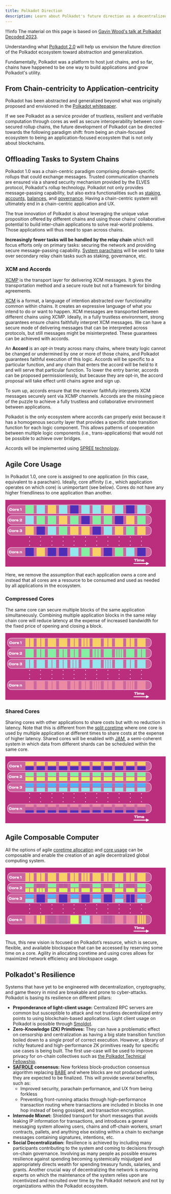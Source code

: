 ```yaml
---
title: Polkadot Direction
description: Learn about Polkadot's future direction as a decentralized, secure, and ubiquitous computing platform for Web3 applications.
---
```


!!!info
    The material on this page is based on [Gavin Wood's talk at Polkadot Decoded 2023](https://www.youtube.com/watch?v=GIB1WeVuJD0).

Understanding what [Polkadot 2.0](./polkadot-v2.md) will help us envision the future direction of the Polkadot ecosystem toward abstraction and generalization.

Fundamentally, Polkadot was a platform to host just chains, and so far, chains have happened to be one way to build applications and grow Polkadot's utility.

## From Chain-centricity to Application-centricity

Polkadot has been abstracted and generalized beyond what was originally proposed and envisioned in the [Polkadot whitepaper](https://polkadot.network/whitepaper/).

If we see Polkadot as a service provider of trustless, resilient and verifiable computation through cores as well as secure interoperability between core-secured rollup chains, the future development of Polkadot can be directed towards the following paradigm shift: from being an chain-focused ecosystem to being an application-focused ecosystem that is not only about blockchains.

## Offloading Tasks to System Chains

Polkadot 1.0 was a chain-centric paradigm comprising domain-specific rollups that could exchange messages. Trusted communication channels are ensured via a shared security mechanism provided by the ELVES protocol, Polkadot's rollup technology. Polkadot not only provides message-passing
capability, but also extra functionalities such as [staking](../learn/learn-staking.md),
[accounts](../learn/learn-accounts.md), [balances](../learn/learn-transactions.md#balance-transfers),
and [governance](../learn/learn-polkadot-opengov.md). Having a chain-centric system will ultimately
end in a chain-centric application and UX.

The true innovation of Polkadot is about leveraging the unique value proposition offered by
different chains and using those chains’ collaborative potential to build inter-chain applications
to solve real-world problems. Those applications will thus need to span across chains.

**Increasingly fewer tasks will be handled by the relay chain** which will focus efforts only on
primary tasks: securing the network and providing secure message-passing capability.
[System parachains](../learn/learn-system-chains.md) will be used to take over secondary relay chain
tasks such as staking, governance, etc.

### XCM and Accords

[XCMP](../learn/learn-xcm.md) is the transport layer for delivering XCM messages. It gives the
transportation method and a secure route but not a framework for binding agreements.

[XCM](../learn/learn-xcm-transport.md) is a format, a language of intention abstracted over
functionality common within chains. It creates an expressive language of what you intend to do or
want to happen. XCM messages are transported between different chains using XCMP. Ideally, in a
fully trustless environment, strong guarantees ensure chains faithfully interpret XCM messages. We
can have a secure mode of delivering messages that can be interpreted across protocols, but still
messages might be misinterpreted. These guarantees can be achieved with accords.

An **Accord** is an _opt-in_ treaty across many chains, where treaty logic cannot be changed or
undermined by one or more of those chains, and Polkadot guarantees faithful execution of this logic.
Accords will be specific to a particular function, and any chain that enters the accord will be held
to it and will serve that particular function. To lower the entry barrier, accords can be proposed
permissionlessly, but because they are opt-in, the accord proposal will take effect until chains
agree and sign up.

To sum up, accords ensure that the receiver faithfully interprets XCM messages securely sent via
XCMP channels. Accords are the missing piece of the puzzle to achieve a fully trustless and
collaborative environment between applications.

Polkadot is the only ecosystem where accords can properly exist because it has a homogenous security
layer that provides a specific state transition function for each logic component. This allows
patterns of cooperation between multiple logic components (i.e., trans-applications) that would not
be possible to achieve over bridges.

Accords will be implemented using [SPREE technology](../learn/learn-spree.md).

## Agile Core Usage

In Polkadot 1.0, one core is assigned to one application (in this case, equivalent to a parachain).
Ideally, core affinity (i.e., which application operates on which core) is unimportant (see below).
Cores do not have any higher friendliness to one application than another.

![core-usage-dumb-noAffinity](../assets/core-usage-dumb-noAffinity.png)

Here, we remove the assumption that each application owns a core and instead that all cores are a
resource to be consumed and used as needed by all applications in the ecosystem.

### Compressed Cores

The same core can secure multiple blocks of the same application simultaneously. Combining multiple
application blocks in the same relay chain core will reduce latency at the expense of increased
bandwidth for the fixed price of opening and closing a block.

![core-usage-agile-compressed](../assets/core-usage-agile-compressed.png)

### Shared Cores

Sharing cores with other applications to share costs but with no reduction in latency. Note that
this is different from the [split coretime](./polkadot-v2.md#split-coretime) where one core is used by multiple
application at different times to share costs at the expense of higher latency. Shared cores will be
enabled with [JAM](../learn/learn-jam-chain.md), a semi-coherent system in which data from different
shards can be scheduled within the same core.

![core-usage-agile-shared](../assets/core-usage-agile-shared.png)

## Agile Composable Computer

All the options of agile [coretime allocation](./polkadot-v2.md#coretime-allocation) and
[core usage](#agile-core-usage) can be composable and enable the creation of an agile decentralized
global computing system.

![core-usage-agile-composable](../assets/core-usage-agile-composable.png)

Thus, this new vision is focused on Polkadot’s resource, which is secure, flexible, and available
blockspace that can be accessed by reserving some time on a core. Agility in allocating coretime and
using cores allows for maximized network efficiency and blockspace usage.

## Polkadot's Resilience

Systems that have yet to be engineered with decentralization, cryptography, and game theory in mind
are breakable and prone to cyber-attacks. Polkadot is basing its resilience on different pillars:

- **Preponderance of light-client usage:** Centralized RPC servers are common but susceptible to
  attack and not trustless decentralized entry points to using blockchain-based applications. Light
  client usage on Polkadot is possible through
  [Smoldot](https://github.com/smol-dot/smoldot).
- **Zero-Knowledge (ZK) Primitives:** They can have a problematic effect on censorship and
  centralization as having a big state transition function boiled down to a single proof of correct
  execution. However, a library of
  richly featured and high-performance ZK primitives ready for specific use cases is being built.
  The first use-case will be used to improve privacy for on-chain collectives such as
  [the Polkadot Technical Fellowship](../learn/learn-polkadot-technical-fellowship.md).
- **[SAFROLE](../learn/learn-safrole.md) consensus:** New forkless block-production consensus
  algorithm replacing [BABE](../learn/learn-consensus.md#block-production-babe) and where blocks are
  not produced unless they are expected to be finalized. This will provide several benefits, such
  as:
  - Improved security, parachain performance, and UX from being forkless
  - Preventing front-running attacks through high-performance transaction routing where transactions
    are included in blocks in one hop instead of being gossiped, and transaction encryption.
- **Internode Mixnet:** Shielded transport for short messages that avoids leaking IP information for
  transactions, and introduces a general messaging system allowing users, chains and off-chain workers,
  smart contracts, pallets, and anything else existing within a chain to exchange messages containing
  signatures, intentions, etc.
- **Social Decentralization:** Resilience is achieved by including many participants contributing to
  the system and coming to decisions through on-chain governance. Involving as many people as
  possible ensures resilience against spending becoming systemically misjudged and appropriately
  directs wealth for spending treasury funds, salaries, and grants. Another crucial way of
  decentralizing the network is ensuring experts on which the maintenance of the system relies upon
  are incentivized and recruited over time by the Polkadot network and not by organizations within
  the Polkadot ecosystem.
